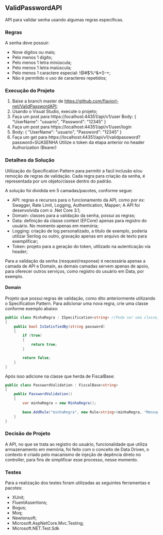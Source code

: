 ## ValidPasswordAPI
API para validar senha usando algumas regras especificas.

### Regras
A senha deve possuir:
* Nove digitos ou mais;
* Pelo menos 1 dígito;
* Pelo menos 1 letra minúscula;
* Pelo menos 1 letra maiúscula;
* Pelo menos 1 caractere especial: !@#$%^&*()-+;
* Não é permitido o uso de caracteres repetidos;

### Execução do Projeto
1. Baixe a branch master de https://github.com/flaviorl-net/ValidPasswordAPI;
2. Usando o Visual Studio, execute o projeto;
3. Faça um post para https://localhost:44351/api/v1/user 
Body: 
{
    "UserName": "usuario",
    "Password": "12345"
}
4. Faça um post para https://localhost:44351/api/v1/user/login
5. Body:
{
    "UserName": "usuario",
    "Password": "12345"
}
6. Faça um get para https://localhost:44351/api/v1/validpassword?password=SUASENHA
Utilize o token da etapa anterior no header Authorization (Bearer)

### Detalhes da Solução
Utilização do Specification Pattern para permitir a facil inclusão e/ou remoção de regras de validação.
Cada regra para criação da senha, é representada por um objeto/classe dentro do padrão.

A solução foi dividida em 5 camadas/pacotes, conforme segue:
* API: regras e recursos para o funcionamento da API, como por ex: Swagger, Rate Limit, Logging, Authentication, Mapper; A API foi desenvolvida com o .Net Core 3.1;
* Domain: classes para a validação da senha, possui as regras;
* Data: definição da classe context (EFCore) apenas para registro do usuário. No momento apenas em memória;
* Logging: criação de log personalizado, a titulo de exemplo, poderia utilizar Serilog ou outro, gravação apenas em arquivo de texto para exemplificar;
* Token: projeto para a geração do token, utilizado na autenticação via header;

Para a validação da senha (resquest/response) é necessária apenas a camada de API e Domain, as demais camadas servem apenas de apoio, para oferecer outros serviços, como registro do usuário em Data, por exemplo.

#### Domain
Projeto que possui regras de validação, como dito anteriormente utilizando o Specification Pattern.
Para adicionar uma nova regra, crie uma classe conforme exemplo abaixo:

```csharp
public class MinhaRegra : ISpecification<string> //Pode ser uma classe, basta ajustar o padrão.
{
    public bool IsSatisfiedBy(string password)
    {
        if (true)
        {
            return true;
        }

        return false;
    }
}
```

Após isso adicione na classe que herda de FiscalBase:
```csharp
public class PasswordValidation : FiscalBase<string>
{
    public PasswordValidation()
    {
        var minhaRegra = new MinhaRegra();
        
        base.AddRule("minhaRegra", new Rule<string>(minhaRegra, "Mensagem de erro"));
    }
}
```

### Decisão de Projeto
A API, no que se trata ao registro do usuário, funcionalidade que utiliza armazenamento em memória, foi feito com o conceito de Data Driven, o contexto é criado pelo macanismo de injeção de depência direto no controller, para fins de simplificar esse processo, nesse momento.

### Testes
Para a realização dos testes foram utilizadas as seguintes ferramentas e pacotes:
* XUnit;
* FluentAssertions;
* Bogus;
* Moq;
* Newtonsoft;
* Microsoft.AspNetCore.Mvc.Testing;
* Microsoft.NET.Test.Sdk
